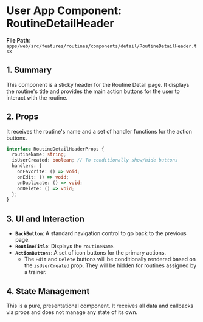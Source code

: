 # User App Component: RoutineDetailHeader

**File Path**: `apps/web/src/features/routines/components/detail/RoutineDetailHeader.tsx`

## 1. Summary

This component is a sticky header for the Routine Detail page. It displays the routine's title and provides the main action buttons for the user to interact with the routine.

## 2. Props

It receives the routine's name and a set of handler functions for the action buttons.

```typescript
interface RoutineDetailHeaderProps {
  routineName: string;
  isUserCreated: boolean; // To conditionally show/hide buttons
  handlers: {
    onFavorite: () => void;
    onEdit: () => void;
    onDuplicate: () => void;
    onDelete: () => void;
  };
}
```

## 3. UI and Interaction

- **`BackButton`**: A standard navigation control to go back to the previous page.
- **`RoutineTitle`**: Displays the `routineName`.
- **`ActionButtons`**: A set of icon buttons for the primary actions.
  - The `Edit` and `Delete` buttons will be conditionally rendered based on the `isUserCreated` prop. They will be hidden for routines assigned by a trainer.

## 4. State Management

This is a pure, presentational component. It receives all data and callbacks via props and does not manage any state of its own.
